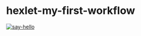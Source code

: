 # hexlet-my-first-workflow
[![say-hello](https://github.com/streltsov95/hexlet-my-first-workflow/actions/workflows/hello.yml/badge.svg)](https://github.com/streltsov95/hexlet-my-first-workflow/actions/workflows/hello.yml)
